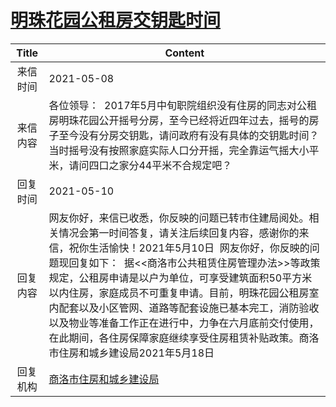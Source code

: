# <a href="http://www.shangluo.gov.cn/zmhd/ldxxxx.jsp?urltype=leadermail.LeaderMailContentUrl&wbtreeid=1112&leadermailid=7219">明珠花园公租房交钥匙时间</a>
| Title |                                                                                                                                   Content                                                                                                                                    |
|:-----:|------------------------------------------------------------------------------------------------------------------------------------------------------------------------------------------------------------------------------------------------------------------------------|
| 来信时间  | 2021-05-08                                                                                                                                                                                                                                                                   |
| 来信内容  | 各位领导：  2017年5月中旬职院组织没有住房的同志对公租房明珠花园公开摇号分房，至今已经将近四年过去，摇号的房子至今没有分房交钥匙，请问政府有没有具体的交钥匙时间？当时摇号没有按照家庭实际人口分开摇，完全靠运气摇大小平米，请问四口之家分44平米不合规定吧？                                                                                                                                           |
| 回复时间  | 2021-05-10                                                                                                                                                                                                                                                                   |
| 回复内容  | 网友你好，来信已收悉，你反映的问题已转市住建局阅处。相关情况会第一时间答复，请关注后续回复内容，感谢你的来信，祝你生活愉快！2021年5月10日  网友你好，你反映的问题现回复如下：  据<<商洛市公共租赁住房管理办法>>等政策规定，公租房申请是以户为单位，可享受建筑面积50平方米以内住房，家庭成员不可重复申请。目前，明珠花园公租房室内配套以及小区管网、道路等配套设施已基本完工，消防验收以及物业等准备工作正在进行中，力争在六月底前交付使用，在此期间，各住房保障家庭继续享受住房租赁补贴政策。商洛市住房和城乡建设局2021年5月18日 |
| 回复机构  | <a href="../../category/agencies/商洛市住房和城乡建设局.md">商洛市住房和城乡建设局</a>                                                                                                                                                                                                             |